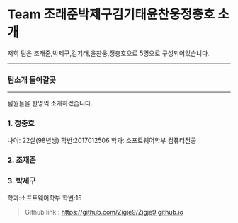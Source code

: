 Team 조래준박제구김기태윤찬웅정충호 소개
=
저희 팀은 조래준,박제구,김기태,윤찬웅,정충호으로 5명으로 구성되어있습니다.
****
### 팀소개 들어갈곳
****
팀원들을 한명씩 소개하겠습니다.
### 1. 정충호
  나이: 22살(98년생) 학번:2017012506 학과: 소프트웨어학부 컴퓨터전공
  >


### 2. 조재준
> 


### 3. 박제구
  학과:소프트웨어학부 학번:15 
  >Github link : <https://github.com/Zigje9/Zigje9.github.io>

